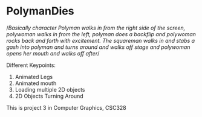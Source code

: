 # PolymanDies
/*Basically character Polyman walks in from the right side of the screen, 
polywoman walks in from the left, polyman does a backflip and polywoman
rocks back and forth with excitement. The squareman walks in and stabs 
a gash into polyman and turns around and walks off stage and polywoman 
opens her mouth and walks off after*/

Different Keypoints:
1. Animated Legs
2. Animated mouth
3. Loading multiple 2D objects
4. 2D Objects Turning Around

This is project 3 in Computer Graphics, CSC328
